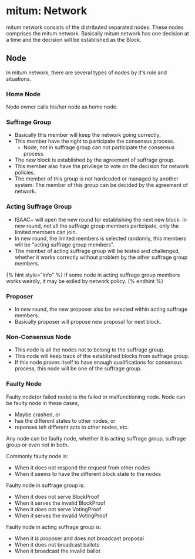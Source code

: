 # mitum: Network

mitum network consists of the distributed separated nodes. These nodes comprises the mitum network. Basically mitum network has one decision at a time and the decision will  be established as the Block.

## Node

In mitum network, there are several types of nodes by it's role and situations.

### Home Node

Node owner calls his/her node as home node.

### Suffrage Group

* Basically this member will keep the network going correctly.
* This member have the right to participate the consensus process.
    * Node, not in suffrage group can not participate the consensus process.
* The new block is established by the agreement of suffrage group.
* This member also have the privilege to vote on the decision for network policies.
* The member of this group is not hardcoded or managed by another system. The member of this group can be decided by the agreement of network.

### Acting Suffrage Group

* ISAAC+ will open the new round for establishing the next new block. In new round, not all the suffrage group members participate, only the limited members can join.
* In new round, the limited members is selected randomly, this members will be "acting suffrage group members".
* The member of acting suffrage group will be tested and challenged, whether it works correctly without problem by the other suffrage group members.

{% hint style="info" %}
If some node in acting suffrage group members works weirdly, it may be exiled by network policy.
{% endhint %}

### Proposer

* In new round, the new proposer also be selected within acting suffrage members.
* Basically proposer will propose new proposal for next block.

### Non-Consensus Node

* This node is all the nodes not to belong to the suffrage group.
* This node will keep track of the established blocks from suffrage group.
* If this node proves itself to have enough qualifications for consensus process, this node will be one of the suffrage group.

### Faulty Node

Faulty node(or failed node) is the failed or malfunctioning node. Node can be faulty node in these cases,

* Maybe crashed, or
* has the different states to other nodes, or
* reponses teh different acts to other nodes, etc.

Any node can be faulty node, whether it is acting suffrage group, suffrage group or even not in both.

Commonly faulty node is:

* When it does not respond the request from other nodes
* When it seems to have the different block state to the nodes

Faulty node in suffrage group is:

* When it does not serve BlockProof
* When it serves the invalid BlockProof
* When it does not serve VotingProof
* When it serves the invalid VotingProof

Faulty node in acting suffrage group is:

* When it is proposer and does not broadcast proposal
* When it does not broadcast ballots
* When it broadcast the invalid ballot
